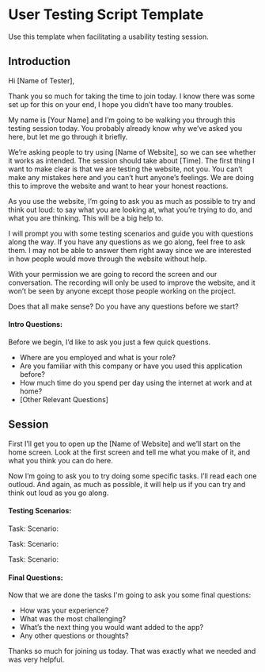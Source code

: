 # User Testing Script Template

Use this template when facilitating a usability testing session.

## Introduction
Hi [Name of Tester],

Thank you so much for taking the time to join today. I know there was some set up for this on your end, I hope you didn’t have too many troubles. 

My name is [Your Name] and I’m going to be walking you through this testing session today. You probably already know why we’ve asked you here, but let me go through it briefly. 

We’re asking people to try using [Name of Website], so we can see whether it works as intended. The session should take about [Time]. The first thing I want to make clear is that we are testing the website, not you. You can’t make any mistakes here and you can’t hurt anyone’s feelings. We are doing this to improve the website and want to hear your honest reactions.

As you use the website, I’m going to ask you as much as possible to try and think out loud: to say what you are looking at, what you’re trying to do, and what you are thinking. This will be a big help to.

I will prompt you with some testing scenarios and guide you with questions along the way. If you have any questions as we go along, feel free to ask them. I may not be able to answer them right away since we are interested in how people would move through the website without help.

With your permission we are going to record the screen and our conversation. The recording will only be used to improve the website, and it won’t be seen by anyone except those people working on the project.

Does that all make sense? Do you have any questions before we start?

#### Intro Questions: 

Before we begin, I’d like to ask you just a few quick questions.
- Where are you employed and what is your role? 
- Are you familiar with this company or have you used this application before? 
- How much time do you spend per day using the internet at work and at home? 
- [Other Relevant Questions] 

## Session
First I’ll get you to open up the [Name of Website] and we’ll start on the home screen. Look at the first screen and tell me what you make of it, and what you think you can do here.

Now I’m going to ask you to try doing some specific tasks. I’ll read each one outloud. And again, as much as possible, it will help us if you can try and think out loud as you go along.

#### Testing Scenarios: 

Task: 
Scenario: 

Task: 
Scenario: 

Task: 
Scenario: 

#### Final Questions:

Now that we are done the tasks I'm going to ask you some final questions:
- How was your experience?
- What was the most challenging?
- What’s the next thing you would want added to the app?
- Any other questions or thoughts?

Thanks so much for joining us today. That was exactly what we needed and was very helpful.
